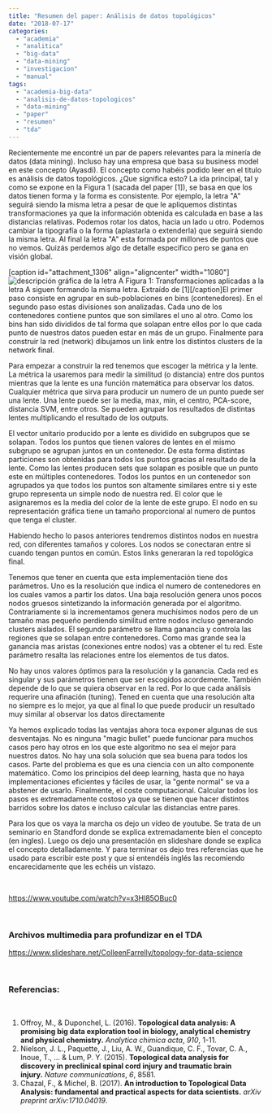 ```yaml
---
title: "Resumen del paper: Análisis de datos topológicos"
date: "2018-07-17"
categories: 
  - "academia"
  - "analitica"
  - "big-data"
  - "data-mining"
  - "investigacion"
  - "manual"
tags: 
  - "academia-big-data"
  - "analisis-de-datos-topologicos"
  - "data-mining"
  - "paper"
  - "resumen"
  - "tda"
---
```


Recientemente me encontré un par de papers relevantes para la minería de datos (data mining). Incluso hay una empresa que basa su business model en este concepto (Ayasdi). El concepto como habéis podido leer en el titulo es análisis de datos topológicos. ¿Que significa esto? La ida principal, tal y como se expone en la Figura 1 (sacada del paper \[1\]), se basa en que los datos tienen forma y la forma es consistente. Por ejemplo, la letra "A" seguirá siendo la misma letra a pesar de que le apliquemos distintas transformaciones ya que la información obtenida es calculada en base a las distancias relativas. Podemos rotar los datos, hacia un lado u otro. Podemos cambiar la tipografía o la forma (aplastarla o extenderla) que seguirá siendo la misma letra. Al final la letra "A" esta formada por millones de puntos que no vemos. Quizás perdemos algo de detalle especifico pero se gana en visión global.

\[caption id="attachment\_1306" align="aligncenter" width="1080"\]![descripción gráfica de la letra A](images/Screen-Shot-2018-07-01-at-18.43.07.png) Figura 1: Transformaciones aplicadas a la letra A siguen formando la misma letra. Extraído de \[1\]\[/caption\]El primer paso consiste en agrupar en sub-poblaciones en bins (contenedores). En el segundo paso estas divisiones son analizadas. Cada uno de los contenedores contiene puntos que son similares el uno al otro. Como los bins han sido divididos de tal forma que solapan entre ellos por lo que cada punto de nuestros datos pueden estar en más de un grupo. Finalmente para construir la red (network) dibujamos un link entre los distintos clusters de la network final.

Para empezar a construir la red tenemos que escoger la métrica y la lente. La métrica la usaremos para medir la similitud (o distancia) entre dos puntos mientras que la lente es una función matemática para observar los datos. Cualquier métrica que sirva para producir un numero de un punto puede ser una lente. Una lente puede ser la media, max, min, el centro, PCA-score, distancia SVM, entre otros. Se pueden agrupar los resultados de distintas lentes multiplicando el resultado de los outputs.

El vector unitario producido por a lente es dividido en subgrupos que se solapan. Todos los puntos que tienen valores de lentes en el mismo subgrupo se agrupan juntos en un contenedor. De esta forma distintas particiones son obtenidas para todos los puntos gracias al resultado de la lente. Como las lentes producen sets que solapan es posible que un punto este en múltiples contenedores. Todos los puntos en un contenedor son agrupados ya que todos los puntos son altamente similares entre si y este grupo representa un simple nodo de nuestra red. El color que le asignaremos es la media del color de la lente de este grupo. El nodo en su representación gráfica tiene un tamaño proporcional al numero de puntos que tenga el cluster.

Habiendo hecho lo pasos anteriores tendremos distintos nodos en nuestra red, con diferentes tamaños y colores. Los nodos se conectaran entre si cuando tengan puntos en común. Estos links generaran la red topológica final.

Tenemos que tener en cuenta que esta implementación tiene dos parámetros. Uno es la resolución que indica el numero de contenedores en los cuales vamos a partir los datos. Una baja resolución genera unos pocos nodos gruesos sintetizando la información generada por el algoritmo. Contrariamente si la incrementamos genera muchísimos nodos pero de un tamaño mas pequeño perdiendo similitud entre nodos incluso generando clusters aislados. El segundo parámetro se llama ganancia y controla las regiones que se solapan entre contenedores. Como mas grande sea la ganancia mas aristas (conexiones entre nodos) vas a obtener el tu red. Este parámetro resalta las relaciones entre los elementos de tus datos.

No hay unos valores óptimos para la resolución y la ganancia. Cada red es singular y sus parámetros tienen que ser escogidos acordemente. También depende de lo que se quiera observar en la red. Por lo que cada análisis requerire una afinación (tuning). Tened en cuenta que una resolución alta no siempre es lo mejor, ya que al final lo que puede producir un resultado muy similar al observar los datos directamente

Ya hemos explicado todas las ventajas ahora toca exponer algunas de sus desventajas. No es ninguna "magic bullet" puede funcionar para muchos casos pero hay otros en los que este algoritmo no sea el mejor para nuestros datos. No hay una sola solución que sea buena para todos los casos. Parte del problema es que es una ciencia con un alto componente matemático. Como los principios del deep learning, hasta que no haya implementaciones eficientes y fáciles de usar, la "gente normal" se va a abstener de usarlo. Finalmente, el coste computacional. Calcular todos los pasos es extremadamente costoso ya que se tienen que hacer distintos barridos sobre los datos e incluso calcular las distancias entre pares.

Para los que os vaya la marcha os dejo un vídeo de youtube. Se trata de un seminario en Standford donde se explica extremadamente bien el concepto (en ingles). Luego os dejo una presentación en slideshare donde se explica el concepto detalladamente. Y para terminar os dejo tres referencias que he usado para escribir este post y que si entendéis inglés las recomiendo encarecidamente que les echéis un vistazo.

 

https://www.youtube.com/watch?v=x3Hl85OBuc0

 

### Archivos multimedia para profundizar en el TDA

https://www.slideshare.net/ColleenFarrelly/topology-for-data-science

 

### Referencias:

 

1. Offroy, M., & Duponchel, L. (2016). **Topological data analysis: A promising big data exploration tool in biology, analytical chemistry and physical chemistry.** _Analytica chimica acta_, _910_, 1-11.
2. Nielson, J. L., Paquette, J., Liu, A. W., Guandique, C. F., Tovar, C. A., Inoue, T., ... & Lum, P. Y. (2015). **Topological data analysis for discovery in preclinical spinal cord injury and traumatic brain injury.** _Nature communications_, _6_, 8581.
3. Chazal, F., & Michel, B. (2017). **An introduction to Topological Data Analysis: fundamental and practical aspects for data scientists.** _arXiv preprint arXiv:1710.04019_.
